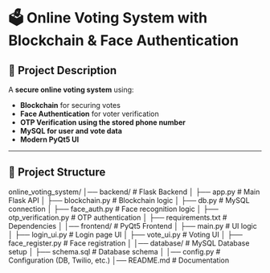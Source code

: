 # 🗳️ Online Voting System with Blockchain & Face Authentication

## 🚀 Project Description
A **secure online voting system** using:
- **Blockchain** for securing votes
- **Face Authentication** for voter verification
- **OTP Verification using the stored phone number**
- **MySQL for user and vote data**
- **Modern PyQt5 UI**

---

## 📁 Project Structure
online_voting_system/
│── backend/                # Flask Backend
│   ├── app.py              # Main Flask API
│   ├── blockchain.py       # Blockchain logic
│   ├── db.py               # MySQL connection
│   ├── face_auth.py        # Face recognition logic
│   ├── otp_verification.py # OTP authentication
│   ├── requirements.txt    # Dependencies
│
│── frontend/               # PyQt5 Frontend
│   ├── main.py             # UI logic
│   ├── login_ui.py         # Login page UI
│   ├── vote_ui.py          # Voting UI
│   ├── face_register.py    # Face registration
│
│── database/               # MySQL Database setup
│   ├── schema.sql          # Database schema
│
│── config.py               # Configuration (DB, Twilio, etc.)
│── README.md               # Documentation
